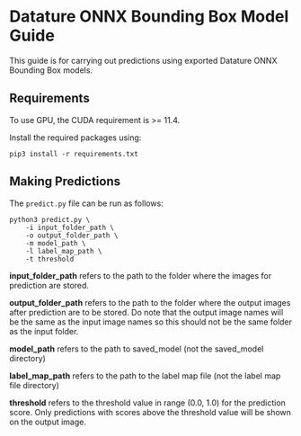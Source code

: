 # Datature ONNX Bounding Box Model Guide

This guide is for carrying out predictions using exported Datature ONNX Bounding Box models.


## Requirements

To use GPU, the CUDA requirement is >= 11.4.

Install the required packages using:

`pip3 install -r requirements.txt`


## Making Predictions

The `predict.py` file can be run as follows:

```shell
python3 predict.py \
    -i input_folder_path \
    -o output_folder_path \
    -m model_path \
    -l label_map_path \
    -t threshold
```

**input_folder_path** refers to the path to the folder where the images for prediction are stored.

**output_folder_path** refers to the path to the folder where the output images after prediction are to be stored. Do note that the output image names will be the same as the input image names so this should not be the same folder as the input folder.

**model_path** refers to the path to saved_model (not the saved_model directory)

**label_map_path** refers to the path to the label map file (not the label map file directory)

**threshold** refers to the threshold value in range (0.0, 1.0) for the prediction score. Only predictions with scores above the threshold value will be shown on the output image.
